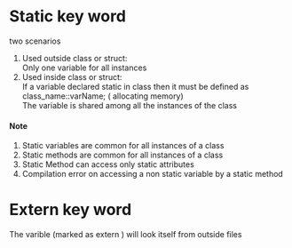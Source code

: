 # Static key word 
two scenarios     
1. Used outside class or struct:    
    Only one variable for all instances   
2. Used inside class or struct:  
    If a variable declared static in class then it must be defined as class_name::varName; ( allocating memory)  
    The variable is shared among all the instances of the class 

#### Note
1. Static variables are common for all instances of a class  
2. Static methods are common for all instances of a class
3. Static Method can access only static attributes
4. Compilation error on accessing a non static variable by a static method

# Extern key word
The varible (marked as extern ) will look itself from outside files